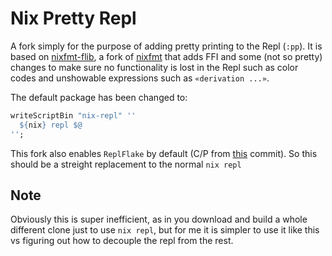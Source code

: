 # Nix Pretty Repl
A fork simply for the purpose of adding pretty printing to the Repl (`:pp`). It is based on [nixfmt-flib](https://github.com/MathiasSven/nixfmt-flib), a fork of [nixfmt](https://github.com/serokell/nixfmt) that adds FFI and some (not so pretty) changes to make sure no functionality is lost in the Repl such as color codes and unshowable expressions such as `«derivation ...»`.

The default package has been changed to:
```nix
writeScriptBin "nix-repl" ''
  ${nix} repl $@
'';
```

This fork also enables `ReplFlake` by default (C/P from [this](https://github.com/privatevoid-net/nix-super/commit/cb263a33b9a14c8e99018af663e02b95e66659bd) commit). So this should be a streight replacement to the normal `nix repl`

## Note

Obviously this is super inefficient, as in you download and build a whole different clone just to use `nix repl`, but for me it is simpler to use it like this vs figuring out how to decouple the repl from the rest.
